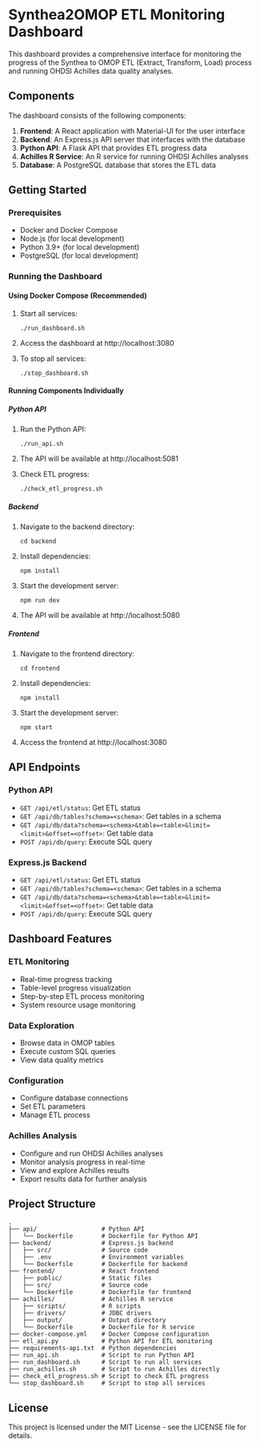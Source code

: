 # Synthea2OMOP ETL Monitoring Dashboard

This dashboard provides a comprehensive interface for monitoring the progress of the Synthea to OMOP ETL (Extract, Transform, Load) process and running OHDSI Achilles data quality analyses.

## Components

The dashboard consists of the following components:

1. **Frontend**: A React application with Material-UI for the user interface
2. **Backend**: An Express.js API server that interfaces with the database
3. **Python API**: A Flask API that provides ETL progress data
4. **Achilles R Service**: An R service for running OHDSI Achilles analyses
5. **Database**: A PostgreSQL database that stores the ETL data

## Getting Started

### Prerequisites

- Docker and Docker Compose
- Node.js (for local development)
- Python 3.9+ (for local development)
- PostgreSQL (for local development)

### Running the Dashboard

#### Using Docker Compose (Recommended)

1. Start all services:
   ```
   ./run_dashboard.sh
   ```

2. Access the dashboard at http://localhost:3080

3. To stop all services:
   ```
   ./stop_dashboard.sh
   ```

#### Running Components Individually

##### Python API

1. Run the Python API:
   ```
   ./run_api.sh
   ```

2. The API will be available at http://localhost:5081

3. Check ETL progress:
   ```
   ./check_etl_progress.sh
   ```

##### Backend

1. Navigate to the backend directory:
   ```
   cd backend
   ```

2. Install dependencies:
   ```
   npm install
   ```

3. Start the development server:
   ```
   npm run dev
   ```

4. The API will be available at http://localhost:5080

##### Frontend

1. Navigate to the frontend directory:
   ```
   cd frontend
   ```

2. Install dependencies:
   ```
   npm install
   ```

3. Start the development server:
   ```
   npm start
   ```

4. Access the frontend at http://localhost:3080

## API Endpoints

### Python API

- `GET /api/etl/status`: Get ETL status
- `GET /api/db/tables?schema=<schema>`: Get tables in a schema
- `GET /api/db/data?schema=<schema>&table=<table>&limit=<limit>&offset=<offset>`: Get table data
- `POST /api/db/query`: Execute SQL query

### Express.js Backend

- `GET /api/etl/status`: Get ETL status
- `GET /api/db/tables?schema=<schema>`: Get tables in a schema
- `GET /api/db/data?schema=<schema>&table=<table>&limit=<limit>&offset=<offset>`: Get table data
- `POST /api/db/query`: Execute SQL query

## Dashboard Features

### ETL Monitoring

- Real-time progress tracking
- Table-level progress visualization
- Step-by-step ETL process monitoring
- System resource usage monitoring

### Data Exploration

- Browse data in OMOP tables
- Execute custom SQL queries
- View data quality metrics

### Configuration

- Configure database connections
- Set ETL parameters
- Manage ETL process

### Achilles Analysis

- Configure and run OHDSI Achilles analyses
- Monitor analysis progress in real-time
- View and explore Achilles results
- Export results data for further analysis

## Project Structure

```
.
├── api/                  # Python API
│   └── Dockerfile        # Dockerfile for Python API
├── backend/              # Express.js backend
│   ├── src/              # Source code
│   ├── .env              # Environment variables
│   └── Dockerfile        # Dockerfile for backend
├── frontend/             # React frontend
│   ├── public/           # Static files
│   ├── src/              # Source code
│   └── Dockerfile        # Dockerfile for frontend
├── achilles/             # Achilles R service
│   ├── scripts/          # R scripts
│   ├── drivers/          # JDBC drivers
│   ├── output/           # Output directory
│   └── Dockerfile        # Dockerfile for R service
├── docker-compose.yml    # Docker Compose configuration
├── etl_api.py            # Python API for ETL monitoring
├── requirements-api.txt  # Python dependencies
├── run_api.sh            # Script to run Python API
├── run_dashboard.sh      # Script to run all services
├── run_achilles.sh       # Script to run Achilles directly
├── check_etl_progress.sh # Script to check ETL progress
└── stop_dashboard.sh     # Script to stop all services
```

## License

This project is licensed under the MIT License - see the LICENSE file for details.
